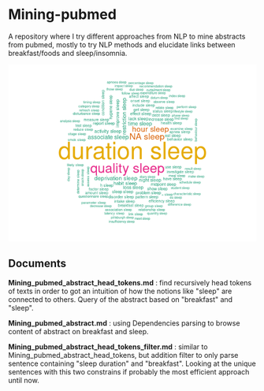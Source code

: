 # Mining-pubmed
A repository where I try different approaches from NLP to mine abstracts from pubmed, mostly to try NLP methods and elucidate links between breakfast/foods and sleep/insomnia.

![some dependencies parsing](https://github.com/Cdk29/Mining-pubmed/blob/main/Mining_pubmed_abstract_files/figure-gfm/unnamed-chunk-9-1.png)

## Documents

**Mining_pubmed_abstract_head_tokens.md** : find recursively head tokens of texts in order to got an intuition of how the notions like "sleep" are connected to others.
Query of the abstract based on "breakfast" and "sleep".

**Mining_pubmed_abstract.md** :  using Dependencies parsing to browse content of abstract on breakfast and sleep.

**Mining_pubmed_abstract_head_tokens_filter.md** : similar to Mining_pubmed_abstract_head_tokens, but addition filter to only parse sentence containing 
"sleep duration" and "breakfast". Looking at the unique sentences with this two constrains if probably the most efficient approach until now.

